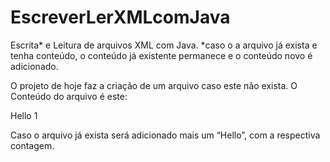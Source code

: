 # EscreverLerXMLcomJava
Escrita* e Leitura de arquivos XML com Java.
*caso o a arquivo já exista e tenha conteúdo, o conteúdo já existente permanece e o conteúdo novo é adicionado.

O projeto de hoje faz a criação de um arquivo caso este não exista. O Conteúdo do arquivo é este:
<?xml version="1.0" encoding="UTF-8" standalone="no"?>
<Posts>
  <post id="_1592946980649">   
    <Text>Hello 1</Text>
  </post>
</Posts>

Caso o arquivo já exista será adicionado mais um “Hello”, com a respectiva contagem.
